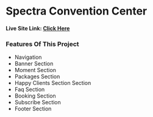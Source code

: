 <h1>Spectra Convention Center</h1>
<h4>Live Site Link: <a href="https://convention-center.netlify.app/">Click Here</a></h4>
<h3>Features Of This Project</h3>
<ul>
<li>Navigation</li>
<li>Banner Section</li>
<li>Moment Section</li>
<li>Packages Section</li>
<li>Happy Clients Section Section</li>
<li>Faq Section</li>
<li>Booking Section</li>
<li>Subscribe Section</li>
<li>Footer Section</li>
</ul>
